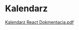 # Kalendarz

[Kalendarz React Dokmentacja.pdf](https://github.com/RadzioN/appcalendar/files/8412493/Kalendarz.React.Dokmentacja.pdf)
